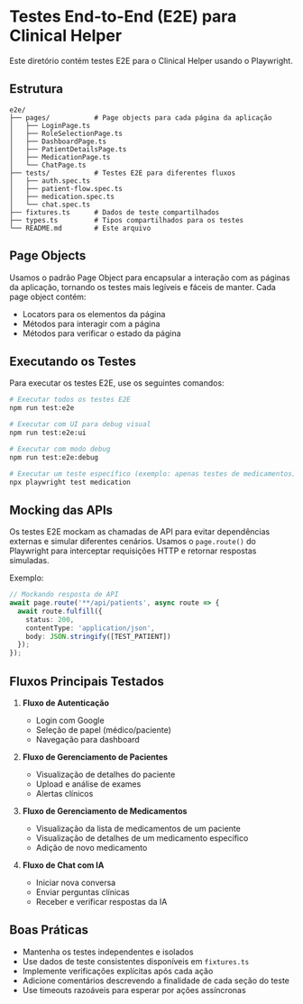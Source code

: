 # Testes End-to-End (E2E) para Clinical Helper

Este diretório contém testes E2E para o Clinical Helper usando o Playwright.

## Estrutura

```
e2e/
├── pages/           # Page objects para cada página da aplicação
│   ├── LoginPage.ts
│   ├── RoleSelectionPage.ts
│   ├── DashboardPage.ts
│   ├── PatientDetailsPage.ts
│   ├── MedicationPage.ts
│   └── ChatPage.ts
├── tests/           # Testes E2E para diferentes fluxos
│   ├── auth.spec.ts
│   ├── patient-flow.spec.ts
│   ├── medication.spec.ts
│   └── chat.spec.ts
├── fixtures.ts      # Dados de teste compartilhados
├── types.ts         # Tipos compartilhados para os testes
└── README.md        # Este arquivo
```

## Page Objects

Usamos o padrão Page Object para encapsular a interação com as páginas da aplicação, tornando os testes mais legíveis e fáceis de manter. Cada page object contém:

- Locators para os elementos da página
- Métodos para interagir com a página
- Métodos para verificar o estado da página

## Executando os Testes

Para executar os testes E2E, use os seguintes comandos:

```bash
# Executar todos os testes E2E
npm run test:e2e

# Executar com UI para debug visual
npm run test:e2e:ui

# Executar com modo debug
npm run test:e2e:debug

# Executar um teste específico (exemplo: apenas testes de medicamentos)
npx playwright test medication
```

## Mocking das APIs

Os testes E2E mockam as chamadas de API para evitar dependências externas e simular diferentes cenários. Usamos o `page.route()` do Playwright para interceptar requisições HTTP e retornar respostas simuladas.

Exemplo:

```typescript
// Mockando resposta de API
await page.route('**/api/patients', async route => {
  await route.fulfill({
    status: 200,
    contentType: 'application/json',
    body: JSON.stringify([TEST_PATIENT])
  });
});
```

## Fluxos Principais Testados

1. **Fluxo de Autenticação**
   - Login com Google
   - Seleção de papel (médico/paciente)
   - Navegação para dashboard

2. **Fluxo de Gerenciamento de Pacientes**
   - Visualização de detalhes do paciente
   - Upload e análise de exames
   - Alertas clínicos

3. **Fluxo de Gerenciamento de Medicamentos**
   - Visualização da lista de medicamentos de um paciente
   - Visualização de detalhes de um medicamento específico
   - Adição de novo medicamento

4. **Fluxo de Chat com IA**
   - Iniciar nova conversa
   - Enviar perguntas clínicas
   - Receber e verificar respostas da IA

## Boas Práticas

- Mantenha os testes independentes e isolados
- Use dados de teste consistentes disponíveis em `fixtures.ts`
- Implemente verificações explícitas após cada ação
- Adicione comentários descrevendo a finalidade de cada seção do teste
- Use timeouts razoáveis para esperar por ações assíncronas 